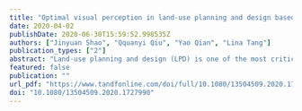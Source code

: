 ```yaml
---
title: "Optimal visual perception in land-use planning and design based on landsenses ecology"
date: 2020-04-02
publishDate: 2020-06-30T15:59:52.998535Z
authors: ["Jinyuan Shao", "Qquanyi Qiu", "Yao Qian", "Lina Tang"]
publication_types: ["2"]
abstract: "Land-use planning and design (LPD) is one of the most critical passways toward sustainable development. LPD without thorough considerations can cause many problems, such as disharmony between people’s perception and nature, the chaos of spatial patterns, and the misuse of land resources. Landsenses ecology, a discipline based on natural elements and people’s perception, provide scientific basis to guide LPD. Here we summarized the state-of-the-art concept of optimal visual perception based on conventional optical theory and contemporary visualization technology. Instead of solely using an artistic design perspective to sum up experience, we combined human binocular visual angle and distance with the field of view (FOV) of cell phone cameras to determine an optimal visual perception. We explained the rationality of the concept of optimal visual perception with three examples, located at the Institute of Urban Environmental (IUE) from Chinese Academy of Sciences, the Welcoming-Guests Pine on Huangshan Mountain, and the Sunlight Rock of Gulangyu Island in Xiamen, China, respectively. Both landsenses involving the IUE and Welcoming-Guests Pine satisfy the required conditions for optimal visual perception, whereas the Sunlight Rock shows the chaos of near and far landscapes, which is not compatible with the optimal visual perception. At the end of this paper, we provide pieces of advice on applying optimal visual perception to land-use planners and architects as well as sustainability scholars."
featured: false
publication: ""
url_pdf: "https://www.tandfonline.com/doi/full/10.1080/13504509.2020.1727990"
doi: "10.1080/13504509.2020.1727990"
---
```


